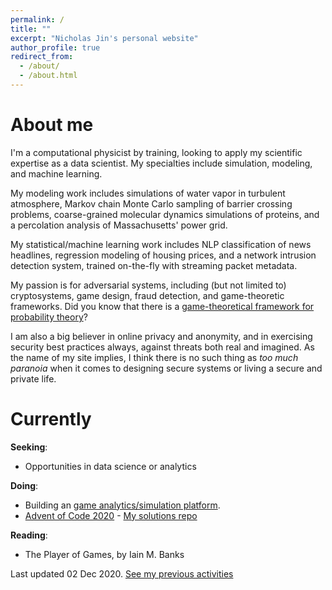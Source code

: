 ```yaml
---
permalink: /
title: ""
excerpt: "Nicholas Jin's personal website"
author_profile: true
redirect_from:
  - /about/
  - /about.html
---
```

# About me
I'm a computational physicist by training, looking to apply my scientific expertise as a data scientist. My specialties include simulation, modeling, and machine learning.

My modeling work includes simulations of water vapor in turbulent atmosphere, Markov chain Monte Carlo sampling of barrier crossing problems, coarse-grained molecular dynamics simulations of proteins, and a percolation analysis of Massachusetts' power grid.

My statistical/machine learning work includes NLP classification of news headlines, regression modeling of housing prices, and a network intrusion detection system, trained on-the-fly with streaming packet metadata.

My passion is for adversarial systems, including (but not limited to) cryptosystems, game design, fraud detection, and game-theoretic frameworks. Did you know that there is a [game-theoretical framework for probability theory](http://www.probabilityandfinance.com/)?

I am also a big believer in online privacy and anonymity, and in exercising security best practices always, against threats both real and imagined. As the name of my site implies, I think there is no such thing as *too much paranoia* when it comes to designing secure systems or living a secure and private life.


# Currently
**Seeking**:
* Opportunities in data science or analytics

**Doing**:
<!-- * Playing around with reinforcement learning using [OpenAI's Gym](https://gym.openai.com/) -->
* Building an [game analytics/simulation platform](https://github.com/nicholasjin/ALT).
* [Advent of Code 2020](https://adventofcode.com/) - [My solutions repo](https://github.com/nicholasjin/advent-of-code-2020)

<!-- **Learning**: -->
<!-- * [Security Engineering](https://www.cl.cam.ac.uk/~rja14/book.html), by Ross Anderson
* [Reinforcement Learning: An Introduction](https://web.stanford.edu/class/psych209/Readings/SuttonBartoIPRLBook2ndEd.pdf), by Richard Sutton and Andrew Barto -->

**Reading**:
* The Player of Games, by Iain M. Banks
<!-- * [Ward](https://parahumans.wordpress.com/), by John C. McCrae -->

Last updated 02 Dec 2020. [See my previous activities](/previously/)
